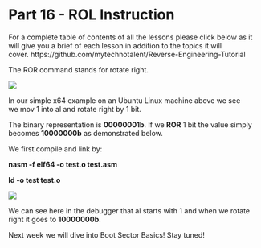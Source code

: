 <h1>Part 16 - ROL Instruction</h1><p>For a complete table of contents of all the lessons please click below as it will give you a brief of each lesson in addition to the topics it will cover. https://github.com/mytechnotalent/Reverse-Engineering-Tutorial</p><p>The ROR command stands for rotate right.</p><div class="slate-resizable-image-embed slate-image-embed__resize-full-width"><img src="https://media-exp1.licdn.com/dms/image/C4E12AQH5hHizs-GqYA/article-inline_image-shrink_1000_1488/0/1544181149655?e=1614211200&amp;v=beta&amp;t=H8oyHs_Kybqzps5MYmlaMWOm_imPaoXQiCuhQir4phk"/></div><p>In our simple x64 example on an Ubuntu Linux machine above we see we mov 1 into al and rotate right by 1 bit.</p><p>The binary representation is <strong>00000001b</strong>. If we <strong>ROR</strong> 1 bit the value simply becomes <strong>10000000b</strong> as demonstrated below.</p><p>We first compile and link by:</p><p><strong>nasm -f elf64 -o test.o test.asm</strong></p><p><strong>ld -o test test.o</strong></p><div class="slate-resizable-image-embed slate-image-embed__resize-full-width"><img src="https://media-exp1.licdn.com/dms/image/C4E12AQHiiu0Ea3MRQw/article-inline_image-shrink_1000_1488/0/1544181229818?e=1614211200&amp;v=beta&amp;t=fJXhy_12jFjUfcGlizmhSq4yZStXOpjOnPdL-uBmhxg"/></div><p>We can see here in the debugger that al starts with 1 and when we rotate right it goes to <strong>10000000b</strong>.</p><p>Next week we will dive into Boot Sector Basics! Stay tuned!</p>